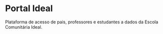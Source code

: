 # Portal Ideal
 Plataforma de acesso de pais, professores e estudantes a dados da Escola Comunitária Ideal.
